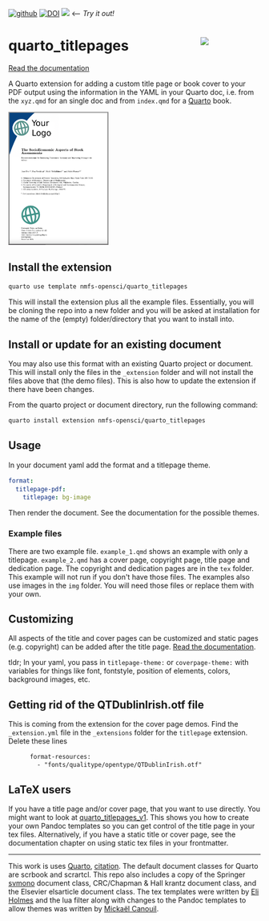 [![github](https://img.shields.io/github/v/release/nmfs-opensci/quarto_titlepages?color=brightgreen&label=GitHub)](https://github.com/nmfs-opensci/quarto_titlepages/releases/latest)
[![DOI](https://zenodo.org/badge/521413662.svg)](https://zenodo.org/badge/latestdoi/521413662) [![](https://img.shields.io/badge/Open%20In-RStudio%20Cloud-green)](https://rstudio.cloud/content/4891671) <-- *Try it out!*

# quarto_titlepages <a href="https://github.com/nmfs-opensci/quarto_titlepages"><img src="https://github.com/nmfs-opensci.png" align="right" width="120"/></a>

[Read the documentation](https://nmfs-opensci.github.io/quarto_titlepages/)
 

A Quarto extension for adding a custom title page or book cover to your PDF output using the information in the YAML in your Quarto doc, i.e. from the `xyz.qmd` for an single doc and from `index.qmd` for a [Quarto](https://quarto.org/) book. 

<img src="./img/example.png" width="200"/>

## Install the extension

```bash
quarto use template nmfs-opensci/quarto_titlepages
```

This will install the extension plus all the example files. Essentially, you will be cloning the repo into a new folder and you will be asked at installation for the name of the (empty) folder/directory that you want to install into.

## Install or update for an existing document

You may also use this format with an existing Quarto project or document. This will install only the files in the `_extension` folder and will not install the files above that (the demo files). This is also how to update the extension if there have been changes.

From the quarto project or document directory, run the following command:

```bash
quarto install extension nmfs-opensci/quarto_titlepages
```

## Usage

In your document yaml add the format and a titlepage theme.

```yaml
format: 
  titlepage-pdf:
    titlepage: bg-image
```

Then render the document. See the documentation for the possible themes.

### Example files

There are two example file. `example_1.qmd` shows an example with only a titlepage. `example_2.qmd` has a cover page, copyright page, title page and dedication page. The copyright and dedication pages are in the `tex` folder. This example will not run if you don't have those files. The examples also use images in the `img` folder. You will need those files or replace them with your own.

## Customizing

All aspects of the title and cover pages can be customized and static pages (e.g. copyright) can be added after the title page. [Read the documentation](https://nmfs-opensci.github.io/quarto_titlepages/). 

tldr; In your yaml, you pass in `titlepage-theme:` or `coverpage-theme:` with variables for things like font, fontstyle, position of elements, colors, background images, etc.

## Getting rid of the QTDublinIrish.otf file

This is coming from the extension for the cover page demos. Find the `_extension.yml` file in the `_extensions` folder for the `titlepage` extension. Delete these lines
```
      format-resources:
        - "fonts/qualitype/opentype/QTDublinIrish.otf"
```

## LaTeX users

If you have a title page and/or cover page, that you want to use directly. You might want to look at [quarto_titlepages_v1](https://github.com/nmfs-opensci/quarto_titlepages). This shows you how to create your own Pandoc templates so you can get control of the title page in your tex files. Alternatively, if you have a static title or cover page, see the documentation chapter on using static tex files in your frontmatter.

------
This work is uses [Quarto](https://quarto.org/), [citation](https://github.com/quarto-dev/quarto-cli/blob/main/CITATION.cff). The default document classes for Quarto are scrbook and scrartcl. This repo also includes a copy of the Springer [svmono](https://www.springernature.com/gp/authors/campaigns/latex-author-support) document class, CRC/Chapman & Hall krantz document class, and the Elsevier elsarticle document class. The tex templates were written by [Eli Holmes](https://github.com/eeholmes) and the lua filter along with changes to the Pandoc templates to allow themes was written by [Mickaël Canouil](https://github.com/mcanouil).
